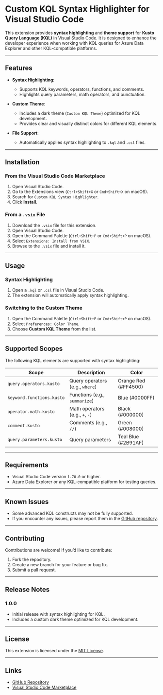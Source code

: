 # Custom KQL Syntax Highlighter for Visual Studio Code

This extension provides **syntax highlighting** and **theme support** for **Kusto Query Language (KQL)** in Visual Studio Code. It is designed to enhance the developer experience when working with KQL queries for Azure Data Explorer and other KQL-compatible platforms.

---

## Features

- **Syntax Highlighting**:
  - Supports KQL keywords, operators, functions, and comments.
  - Highlights query parameters, math operators, and punctuation.

- **Custom Theme**:
  - Includes a dark theme (`Custom KQL Theme`) optimized for KQL development.
  - Provides clear and visually distinct colors for different KQL elements.

- **File Support**:
  - Automatically applies syntax highlighting to `.kql` and `.csl` files.

---

## Installation

### From the Visual Studio Code Marketplace
1. Open Visual Studio Code.
2. Go to the Extensions view (`Ctrl+Shift+X` or `Cmd+Shift+X` on macOS).
3. Search for `Custom KQL Syntax Highlighter`.
4. Click **Install**.

### From a `.vsix` File
1. Download the `.vsix` file for this extension.
2. Open Visual Studio Code.
3. Open the Command Palette (`Ctrl+Shift+P` or `Cmd+Shift+P` on macOS).
4. Select `Extensions: Install from VSIX`.
5. Browse to the `.vsix` file and install it.

---

## Usage

### Syntax Highlighting
1. Open a `.kql` or `.csl` file in Visual Studio Code.
2. The extension will automatically apply syntax highlighting.

### Switching to the Custom Theme
1. Open the Command Palette (`Ctrl+Shift+P` or `Cmd+Shift+P` on macOS).
2. Select `Preferences: Color Theme`.
3. Choose **Custom KQL Theme** from the list.

---

## Supported Scopes

The following KQL elements are supported with syntax highlighting:

| **Scope**                  | **Description**                     | **Color**       |
|----------------------------|-------------------------------------|-----------------|
| `query.operators.kusto`    | Query operators (e.g., `where`)     | Orange Red (#FF4500) |
| `keyword.functions.kusto`  | Functions (e.g., `summarize`)       | Blue (#0000FF)  |
| `operator.math.kusto`      | Math operators (e.g., `+`, `-`)     | Black (#000000) |
| `comment.kusto`            | Comments (e.g., `//`)               | Green (#008000) |
| `query.parameters.kusto`   | Query parameters                    | Teal Blue (#2B91AF) |

---

## Requirements

- Visual Studio Code version `1.70.0` or higher.
- Azure Data Explorer or any KQL-compatible platform for testing queries.

---

## Known Issues

- Some advanced KQL constructs may not be fully supported.
- If you encounter any issues, please report them in the [GitHub repository](https://github.com/your-repository/kql-extension/issues).

---

## Contributing

Contributions are welcome! If you’d like to contribute:
1. Fork the repository.
2. Create a new branch for your feature or bug fix.
3. Submit a pull request.

---

## Release Notes

### 1.0.0
- Initial release with syntax highlighting for KQL.
- Includes a custom dark theme optimized for KQL development.

---

## License

This extension is licensed under the [MIT License](https://opensource.org/licenses/MIT).

---

## Links

- [GitHub Repository](https://github.com/your-repository/kql-extension)
- [Visual Studio Code Marketplace](https://marketplace.visualstudio.com/items?itemName=your-extension-id)